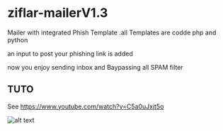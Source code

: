 # ziflar-mailerV1.3
Mailer with integrated Phish Template .all Templates are codde php and python

an input to post your phishing link is added 

now you enjoy sending inbox and Baypassing all SPAM filter

## TUTO
See https://www.youtube.com/watch?v=C5a0uJxjt5o

![alt text](https://img15.hostingpics.net/pics/76540136cp.png)
